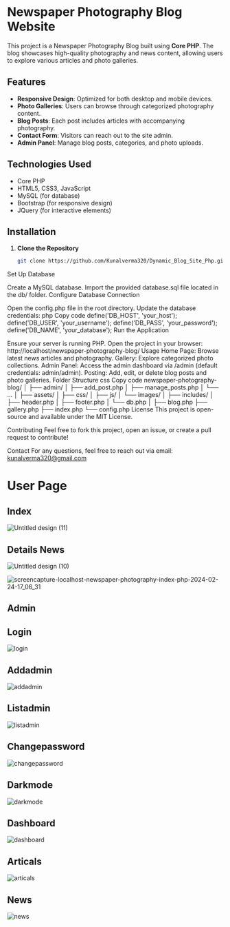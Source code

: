 # Newspaper Photography Blog Website

This project is a Newspaper Photography Blog built using **Core PHP**. The blog showcases high-quality photography and news content, allowing users to explore various articles and photo galleries.

## Features

- **Responsive Design**: Optimized for both desktop and mobile devices.
- **Photo Galleries**: Users can browse through categorized photography content.
- **Blog Posts**: Each post includes articles with accompanying photography.
- **Contact Form**: Visitors can reach out to the site admin.
- **Admin Panel**: Manage blog posts, categories, and photo uploads.

## Technologies Used

- Core PHP
- HTML5, CSS3, JavaScript
- MySQL (for database)
- Bootstrap (for responsive design)
- JQuery (for interactive elements)

## Installation

1. **Clone the Repository**
   ```bash
   git clone https://github.com/Kunalverma320/Dynamic_Blog_Site_Php.git

Set Up Database

Create a MySQL database.
Import the provided database.sql file located in the db/ folder.
Configure Database Connection

Open the config.php file in the root directory.
Update the database credentials:
php
Copy code
define('DB_HOST', 'your_host');
define('DB_USER', 'your_username');
define('DB_PASS', 'your_password');
define('DB_NAME', 'your_database');
Run the Application

Ensure your server is running PHP.
Open the project in your browser: http://localhost/newspaper-photography-blog/
Usage
Home Page: Browse latest news articles and photography.
Gallery: Explore categorized photo collections.
Admin Panel: Access the admin dashboard via /admin (default credentials: admin/admin).
Posting: Add, edit, or delete blog posts and photo galleries.
Folder Structure
css
Copy code
newspaper-photography-blog/
│
├── admin/
│   ├── add_post.php
│   ├── manage_posts.php
│   └── ...
│
├── assets/
│   ├── css/
│   ├── js/
│   └── images/
│
├── includes/
│   ├── header.php
│   ├── footer.php
│   └── db.php
│
├── blog.php
├── gallery.php
├── index.php
└── config.php
License
This project is open-source and available under the MIT License.

Contributing
Feel free to fork this project, open an issue, or create a pull request to contribute!

Contact
For any questions, feel free to reach out via email: kunalverma320@gmail.com


# User Page

## Index
![Untitled design (11)](https://github.com/user-attachments/assets/ef5cd624-8329-425f-83e1-25694357b005)

## Details News
![Untitled design (10)](https://github.com/user-attachments/assets/84d2bb21-f98a-45d4-811b-c6d292077928)

![screencapture-localhost-newspaper-photography-index-php-2024-02-24-17_06_31](https://github.com/user-attachments/assets/86d1d6cc-a1d4-4da0-babb-def0eb7157a4)

## Admin

## Login
![login](https://github.com/user-attachments/assets/95e60658-4d30-4bb0-805e-5f1a9c6bf856)

## Addadmin
![addadmin](https://github.com/user-attachments/assets/4599b6ad-2521-4adf-be51-8cf46f925b61)

## Listadmin
![listadmin](https://github.com/user-attachments/assets/eff3f0fd-3310-48f4-968d-eb14d9bf7791)


## Changepassword
![changepassword](https://github.com/user-attachments/assets/62cf882b-9c99-4d0d-99f2-4ed6a0c7c899)

## Darkmode
![darkmode](https://github.com/user-attachments/assets/a6867625-0e75-43d0-a300-f29fa44e82ed)

## Dashboard
![dashboard](https://github.com/user-attachments/assets/77b2cf71-3ece-4975-b123-99e29036ccfc)

## Articals

![articals](https://github.com/user-attachments/assets/4fcedb7c-8cb8-48bf-bcc9-d2456b817c43)

## News
![news](https://github.com/user-attachments/assets/e1126051-7c2f-4ace-bd4c-ae8e8d90910b)




